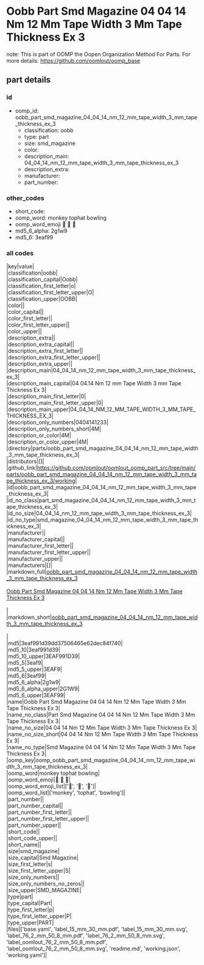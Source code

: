 # Oobb Part Smd Magazine 04 04 14 Nm 12 Mm Tape Width 3 Mm Tape Thickness Ex 3  

note: This is part of OOMP the Oopen Organization Method For Parts. For more details: https://github.com/oomlout/oomp_base

##  part details





### id
* oomp_id: oobb_part_smd_magazine_04_04_14_nm_12_mm_tape_width_3_mm_tape_thickness_ex_3
  * classification: oobb
  * type: part
  * size: smd_magazine
  * color: 
  * description_main: 04_04_14_nm_12_mm_tape_width_3_mm_tape_thickness_ex_3
  * description_extra: 
  * manufacturer: 
  * part_number: 

### other_codes
* short_code: 
* oomp_word: monkey tophat bowling
* oomp_word_emoji :monkey: :tophat: :bowling:
* md5_6_alpha: 2g1w9
* md5_6: 3eaf99

### all codes 
|key|value|  
|classification|oobb|  
|classification_capital|Oobb|  
|classification_first_letter|o|  
|classification_first_letter_upper|O|  
|classification_upper|OOBB|  
|color||  
|color_capital||  
|color_first_letter||  
|color_first_letter_upper||  
|color_upper||  
|description_extra||  
|description_extra_capital||  
|description_extra_first_letter||  
|description_extra_first_letter_upper||  
|description_extra_upper||  
|description_main|04_04_14_nm_12_mm_tape_width_3_mm_tape_thickness_ex_3|  
|description_main_capital|04 04.14 Nm 12 mm Tape Width 3 mm Tape Thickness Ex 3|  
|description_main_first_letter|0|  
|description_main_first_letter_upper|0|  
|description_main_upper|04_04_14_NM_12_MM_TAPE_WIDTH_3_MM_TAPE_THICKNESS_EX_3|  
|description_only_numbers|0404141233|  
|description_only_numbers_short|4M|  
|description_or_color|4M|  
|description_or_color_upper|4M|  
|directory|parts/oobb_part_smd_magazine_04_04_14_nm_12_mm_tape_width_3_mm_tape_thickness_ex_3|  
|distributors|[]|  
|github_link|https://github.com/oomlout/oomlout_oomp_part_src/tree/main/parts/oobb_part_smd_magazine_04_04_14_nm_12_mm_tape_width_3_mm_tape_thickness_ex_3/working|  
|id|oobb_part_smd_magazine_04_04_14_nm_12_mm_tape_width_3_mm_tape_thickness_ex_3|  
|id_no_class|part_smd_magazine_04_04_14_nm_12_mm_tape_width_3_mm_tape_thickness_ex_3|  
|id_no_size|04_04_14_nm_12_mm_tape_width_3_mm_tape_thickness_ex_3|  
|id_no_type|smd_magazine_04_04_14_nm_12_mm_tape_width_3_mm_tape_thickness_ex_3|  
|manufacturer||  
|manufacturer_capital||  
|manufacturer_first_letter||  
|manufacturer_first_letter_upper||  
|manufacturer_upper||  
|manufacturers|[]|  
|markdown_full|[oobb_part_smd_magazine_04_04_14_nm_12_mm_tape_width_3_mm_tape_thickness_ex_3](https://github.com/oomlout/oomlout_oomp_part_src/tree/main/parts/oobb_part_smd_magazine_04_04_14_nm_12_mm_tape_width_3_mm_tape_thickness_ex_3/working)<br>[](https://github.com/oomlout/oomlout_oomp_part_src/tree/main/parts/oobb_part_smd_magazine_04_04_14_nm_12_mm_tape_width_3_mm_tape_thickness_ex_3/working)<br>[Oobb Part Smd Magazine 04 04 14 Nm 12 Mm Tape Width 3 Mm Tape Thickness Ex 3](https://github.com/oomlout/oomlout_oomp_part_src/tree/main/parts/oobb_part_smd_magazine_04_04_14_nm_12_mm_tape_width_3_mm_tape_thickness_ex_3/working)<br><br>|  
|markdown_short|[oobb_part_smd_magazine_04_04_14_nm_12_mm_tape_width_3_mm_tape_thickness_ex_3](https://github.com/oomlout/oomlout_oomp_part_src/tree/main/parts/oobb_part_smd_magazine_04_04_14_nm_12_mm_tape_width_3_mm_tape_thickness_ex_3/working)<br><br>|  
|md5|3eaf991d39dd37506465e62dec84f740|  
|md5_10|3eaf991d39|  
|md5_10_upper|3EAF991D39|  
|md5_5|3eaf9|  
|md5_5_upper|3EAF9|  
|md5_6|3eaf99|  
|md5_6_alpha|2g1w9|  
|md5_6_alpha_upper|2G1W9|  
|md5_6_upper|3EAF99|  
|name|Oobb Part Smd Magazine 04 04 14 Nm 12 Mm Tape Width 3 Mm Tape Thickness Ex 3|  
|name_no_class|Part Smd Magazine 04 04 14 Nm 12 Mm Tape Width 3 Mm Tape Thickness Ex 3|  
|name_no_size|04 04 14 Nm 12 Mm Tape Width 3 Mm Tape Thickness Ex 3|  
|name_no_size_short|04 04 14 Nm 12 Mm Tape Width 3 Mm Tape Thickness Ex 3|  
|name_no_type|Smd Magazine 04 04 14 Nm 12 Mm Tape Width 3 Mm Tape Thickness Ex 3|  
|oomp_key|oomp_oobb_part_smd_magazine_04_04_14_nm_12_mm_tape_width_3_mm_tape_thickness_ex_3|  
|oomp_word|monkey tophat bowling|  
|oomp_word_emoji|:monkey: :tophat: :bowling:|  
|oomp_word_emoji_list|[':monkey:', ':tophat:', ':bowling:']|  
|oomp_word_list|['monkey', 'tophat', 'bowling']|  
|part_number||  
|part_number_capital||  
|part_number_first_letter||  
|part_number_first_letter_upper||  
|part_number_upper||  
|short_code||  
|short_code_upper||  
|short_name||  
|size|smd_magazine|  
|size_capital|Smd Magazine|  
|size_first_letter|s|  
|size_first_letter_upper|S|  
|size_only_numbers||  
|size_only_numbers_no_zeros||  
|size_upper|SMD_MAGAZINE|  
|type|part|  
|type_capital|Part|  
|type_first_letter|p|  
|type_first_letter_upper|P|  
|type_upper|PART|  
|files|['base.yaml', 'label_15_mm_30_mm.pdf', 'label_15_mm_30_mm.svg', 'label_76_2_mm_50_8_mm.pdf', 'label_76_2_mm_50_8_mm.svg', 'label_oomlout_76_2_mm_50_8_mm.pdf', 'label_oomlout_76_2_mm_50_8_mm.svg', 'readme.md', 'working.json', 'working.yaml']|  
